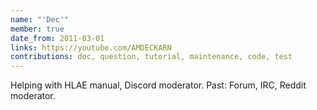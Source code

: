 ```yaml
---
name: "'Dec'"
member: true
date_from: 2011-03-01
links: https://youtube.com/AMDECKARN
contributions: doc, question, tutorial, maintenance, code, test
---
```

Helping with HLAE manual, Discord moderator. Past: Forum, IRC, Reddit moderator.
